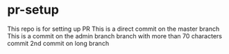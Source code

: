 # pr-setup
This repo is for setting up PR
This is a direct commit on the master branch
This is a commit on the admin branch
branch with more than 70 characters commit
2nd commit on long branch
